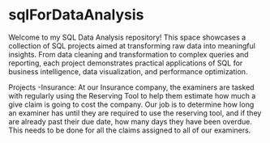 # sqlForDataAnalysis
Welcome to my SQL Data Analysis repository! This space showcases a collection of SQL projects aimed at transforming raw data into meaningful insights. From data cleaning and transformation to complex queries and reporting, each project demonstrates practical applications of SQL for business intelligence, data visualization, and performance optimization.

Projects
  -Insurance:
    At our Insurance company, the examiners are tasked with regularly using the Reserving Tool to help them estimate how much a give claim is going to cost the company.
    Our job is to determine how long an examiner has until they are required to use the reserving tool,  and if they are already past their due date, how many days they have been overdue. This needs to be done for all the claims assigned to all of our examiners.
